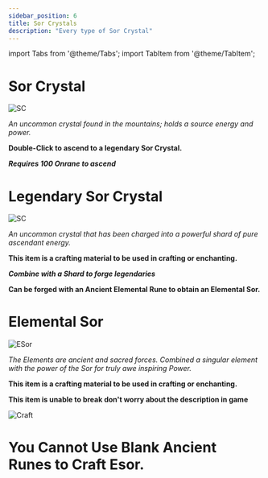 ```yaml
---
sidebar_position: 6
title: Sor Crystals
description: "Every type of Sor Crystal"
---
```


import Tabs from '@theme/Tabs';
import TabItem from '@theme/TabItem';

<Tabs>
  <TabItem value="Sor Crystal" label="Sor Crystal" default>

# Sor Crystal

![SC](https://vwiki.valorserver.com/api/item/picture/sor%20crystal)

<i>An uncommon crystal found in the mountains; holds a source energy and power.</i>

**Double-Click to ascend to a legendary Sor Crystal.**

***Requires 100 Onrane to ascend***

  </TabItem>
  <TabItem value="Legendary Sor Crystal" label="Legendary Sor Crystal">

# Legendary Sor Crystal

![SC](https://vwiki.valorserver.com/api/item/picture/legendary%20sor%20crystal)

<i>An uncommon crystal that has been charged into a powerful shard of pure ascendant energy.</i>

**This item is a crafting material to be used in crafting or enchanting.**

***Combine with a Shard to forge legendaries***

**Can be forged with an Ancient Elemental Rune to obtain an Elemental Sor.**

  </TabItem>

  <TabItem value="Elemental Sor" label="Elemental Sor">

# Elemental Sor

![ESor](https://vwiki.valorserver.com/api/item/picture/elemental%20sor)

<i>The Elements are ancient and sacred forces. Combined a singular element with the power of the Sor for truly awe inspiring Power.</i>

**This item is a crafting material to be used in crafting or enchanting.**

**This item is unable to break don't worry about the description in game**

![Craft](https://cdn.discordapp.com/attachments/732139834876887100/1194766124575887401/Elemental_Sor.gif?ex=65b18ba9&is=659f16a9&hm=aacba6fad9a0295f809b0fa76d83c891534ba14498cfd9345f78ecfa640d7653&)

# You Cannot Use Blank Ancient Runes to Craft Esor.

  </TabItem>
</Tabs>
